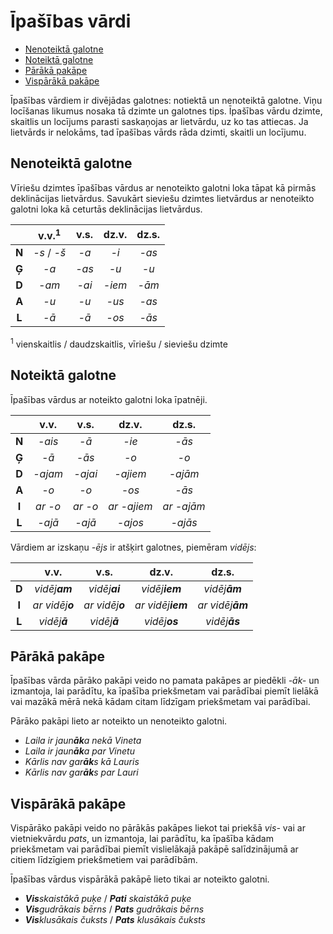 # Īpašības vārdi

- [Nenoteiktā galotne](#nenoteiktā-galotne)
- [Noteiktā galotne](#noteiktā-galotne)
- [Pārākā pakāpe](#pārākā-pakāpe)
- [Vispārākā pakāpe](#vispārākā-pakāpe)

Īpašības vārdiem ir divējādas galotnes: notiektā un nenoteiktā galotne.
Viņu locīšanas likumus nosaka tā dzimte un galotnes tips.
Īpašības vārdu dzimte, skaitlis un locījums parasti saskaņojas ar lietvārdu,
uz ko tas attiecas. Ja lietvārds ir nelokāms, tad īpašības vārds rāda dzimti,
skaitli un locījumu.

## Nenoteiktā galotne

Vīriešu dzimtes īpašības vārdus ar nenoteikto galotni loka tāpat kā pirmās
deklinācijas lietvārdus.
Savukārt sieviešu dzimtes lietvārdus ar nenoteikto galotni loka kā ceturtās
deklinācijas lietvārdus.

|       | v.v.<sup>1</sup> | v.s.  | dz.v.  | dz.s. |
| :-:   | :-:              | :-:   | :-:    | :-:   |
| **N** | *-s* / *-š*      | *-a*  | *-i*   | *-as* |
| **Ģ** | *-a*             | *-as* | *-u*   | *-u*  |
| **D** | *-am*            | *-ai* | *-iem* | *-ām* |
| **A** | *-u*             | *-u*  | *-us*  | *-as* |
| **L** | *-ā*             | *-ā*  | *-os*  | *-ās* |

<sup>1</sup> vienskaitlis / daudzskaitlis, vīriešu / sieviešu dzimte

## Noteiktā galotne

Īpašības vārdus ar noteikto galotni loka īpatnēji.

|       | v.v.    | v.s.    | dz.v.       | dz.s.      |
| :-:   | :-:     | :-:     | :-:         | :-:        |
| **N** | *-ais*  | *-ā*    | *-ie*       | *-ās*      |
| **Ģ** | *-ā*    | *-ās*   | *-o*        | *-o*       |
| **D** | *-ajam* | *-ajai* | *-ajiem*    | *-ajām*    |
| **A** | *-o*    | *-o*    | *-os*       | *-ās*      |
| **I** | *ar -o* | *ar -o* | *ar -ajiem* | *ar -ajām* |
| **L** | *-ajā*  | *-ajā*  | *-ajos*     | *-ajās*    |

Vārdiem ar izskaņu *-ējs* ir atšķirt galotnes, piemēram *vidējs*:

|       | v.v.            | v.s.            | dz.v.             | dz.s.            |
| :-:   | :-:             | :-:             | :-:               | :-:              |
| **D** | *vidēj**am***   | *vidēj**ai***   | *vidēj**iem***    | *vidēj**ām***    |
| **I** | *ar vidēj**o*** | *ar vidēj**o*** | *ar vidēj**iem*** | *ar vidēj**ām*** |
| **L** | *vidēj**ā***    | *vidēj**ā***    | *vidēj**os***     | *vidēj**ās***    |

## Pārākā pakāpe

Īpašības vārda pārāko pakāpi veido no pamata pakāpes ar piedēkli *-āk-* un
izmantoja, lai parādītu, ka īpašība priekšmetam vai parādībai piemīt lielākā
vai mazākā mērā nekā kādam citam līdzīgam priekšmetam vai parādībai.

Pārāko pakāpi lieto ar noteikto un nenoteikto galotni.

- *Laila ir jaun**āk**a nekā Vineta*
- *Laila ir jaun**āk**a par Vinetu*
- *Kārlis nav gar**āk**s kā Lauris*
- *Kārlis nav gar**āk**s par Lauri*

## Vispārākā pakāpe

Vispārāko pakāpi veido no pārākās pakāpes liekot tai priekšā *vis-* vai ar
vietniekvārdu *pats*, un izmantoja, lai parādītu, ka īpašība kādam priekšmetam
vai parādībai piemīt vislielākajā pakāpē salīdzinājumā ar citiem līdzīgiem
priekšmetiem vai parādībām.

Īpašības vārdus vispārākā pakāpē lieto tikai ar noteikto galotni.

- ***Vis**skaistākā puķe* / ***Pati** skaistākā puķe*
- ***Vis**gudrākais bērns* / ***Pats** gudrākais bērns*
- ***Vis**klusākais čuksts* / ***Pats** klusākais čuksts*
